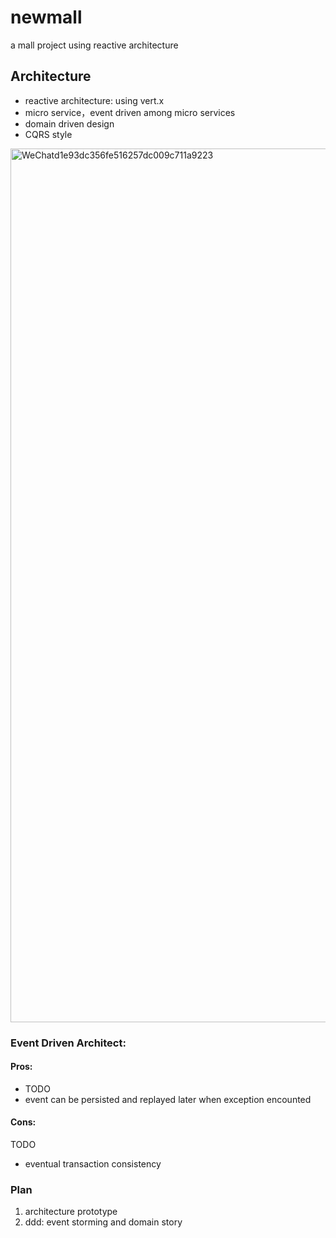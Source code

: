 # newmall
a mall project using reactive architecture 

## Architecture 
* reactive architecture: using vert.x
* micro service，event driven among micro services
* domain driven design
* CQRS style

<img width="1398" alt="WeChatd1e93dc356fe516257dc009c711a9223" src="https://user-images.githubusercontent.com/7393184/129627553-ec3a7b72-8de8-4191-9baf-ab8565ca278c.png">

### Event Driven Architect:
#### Pros:
* TODO
* event can be persisted and replayed later when exception encounted
#### Cons:
TODO
* eventual transaction consistency 

### Plan
1. architecture prototype
1. ddd: event storming and domain story 

